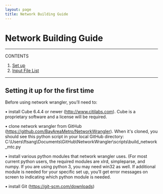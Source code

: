 ```yaml
---
layout: page
title: Network Building Guide
---
```


# Network Building Guide

---
CONTENTS

1. [Set up](#Setting-it-up-for-the-first-time)
1. [Input File List](#input-file-list)

---

## Setting it up for the first time

Before using network wrangler, you’ll need to:

•	install Cube 6.4.4 or newer (http://www.citilabs.com). Cube is a proprietary software and a license will be required.

•	clone network wrangler from GitHub (https://github.com/BayAreaMetro/NetworkWrangler). When it's cloned, you should see this python script in your local GitHub directory: C:\Users\ftsang\Documents\GitHub\NetworkWrangler\scripts\build_network_mtc.py

•	install various python modules that network wrangler uses. (For most current python users, the required modules are xlrd, simpleparse, and numpy. If you are using python 3, you may need win32 as well. If additional module is needed for your specific set up, you’ll get error messages on screen to indicating which python module is needed.

•	 install Git (https://git-scm.com/downloads)
